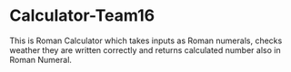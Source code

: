 # Calculator-Team16
This is Roman Calculator which takes inputs as Roman numerals, checks weather they are written correctly and returns calculated number also in Roman Numeral.
